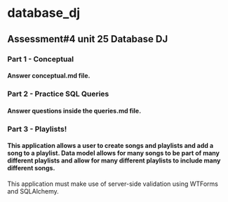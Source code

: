 # database_dj
## Assessment#4 unit 25 Database DJ
### Part 1 - Conceptual
#### Answer conceptual.md file.

### Part 2 - Practice SQL Queries
#### Answer questions inside the queries.md file.

### Part 3 - Playlists!
#### This application allows a user to create songs and playlists and add a song to a playlist. Data model allows for many songs to be part of many different playlists and allow for many different playlists to include many different songs.
This application must make use of server-side validation using WTForms and SQLAlchemy.
